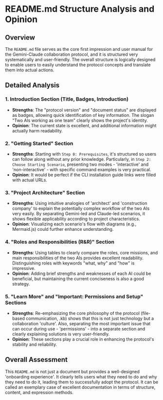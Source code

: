 # README.md Structure Analysis and Opinion

## Overview
The `README.md` file serves as the core first impression and user manual for the Gemini-Claude collaboration protocol, and it is structured very systematically and user-friendly. The overall structure is logically designed to enable users to easily understand the protocol concepts and translate them into actual actions.

## Detailed Analysis

### 1. Introduction Section (Title, Badges, Introduction)
- **Strengths**: The "protocol version" and "document status" are displayed as badges, allowing quick identification of key information. The slogan "Two AIs working as one team" clearly shows the project's identity.
- **Opinion**: The current state is excellent, and additional information might actually harm readability.

### 2. "Getting Started" Section
- **Strengths**: Starting with `Step 0: Prerequisites`, it's structured so users can follow along without any prior knowledge. Particularly, in `Step 2: Choose Starting Scenario`, presenting two modes - 'interactive' and 'non-interactive' - with specific command examples is very practical.
- **Opinion**: It would be perfect if the CLI installation guide links were filled with actual URLs.

### 3. "Project Architecture" Section
- **Strengths**: Using intuitive analogies of 'architect' and 'construction company' to explain the potentially complex workflow of the two AIs very easily. By separating Gemini-led and Claude-led scenarios, it shows flexible applicability according to project characteristics.
- **Opinion**: Visualizing each scenario's flow with diagrams (e.g., Mermaid.js) could further enhance understanding.

### 4. "Roles and Responsibilities (R&R)" Section
- **Strengths**: Using tables to clearly compare the roles, core missions, and main responsibilities of the two AIs provides excellent readability. Distinguishing roles with keywords "what, why" and "how" is impressive.
- **Opinion**: Adding brief strengths and weaknesses of each AI could be beneficial, but maintaining the current conciseness is also a good strategy.

### 5. "Learn More" and "Important: Permissions and Setup" Sections
- **Strengths**: Re-emphasizing the core philosophy of the protocol (file-based communication, .kb) shows that this is not just technology but a collaboration 'culture'. Also, separating the most important issue that can occur during use - 'permissions' - into a separate section and clearly explaining solutions is very user-friendly.
- **Opinion**: These sections play a crucial role in enhancing the protocol's stability and reliability.

## Overall Assessment
This `README.md` is not just a document but provides a well-designed 'onboarding experience'. It clearly tells users what they need to do and why they need to do it, leading them to successfully adopt the protocol. It can be called an exemplary case of excellent documentation in terms of structure, content, and expression methods.
